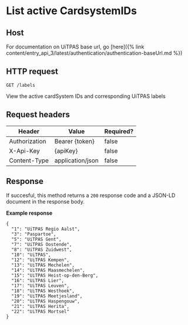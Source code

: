---
---

# List active CardsystemIDs

## Host

 For documentation on UiTPAS base url, go [here]({% link content/entry_api_3/latest/authentication/authentication-baseUrl.md %})

## HTTP request

```
GET /labels
```
View the active cardSystem IDs and corresponding UiTPAS labels

## Request headers

| Header        | Value            | Required? |
| ------------- | ---------------- | --------- |
| Authorization | Bearer {token}   | false     |
| X-Api-Key     | {apiKey}         | false     |
| Content-Type  | application/json | false     |

## Response

If succesful, this method returns a `200` response code and a JSON-LD document in the response body.

**Example response**

```
{
  "1": "UiTPAS Regio Aalst",
  "3": "Paspartoe",
  "5": "UiTPAS Gent",
  "7": "UiTPAS Oostende",
  "8": "UiTPAS Zuidwest",
  "10": "UiTPAS",
  "12": "UiTPAS Kempen",
  "13": "UiTPAS Mechelen",
  "14": "UiTPAS Maasmechelen",
  "15": "UiTPAS Heist-op-den-Berg",
  "16": "UiTPAS Lier",
  "17": "UiTPAS Leuven",
  "18": "UiTPAS Westhoek",
  "19": "UiTPAS Meetjesland",
  "20": "UiTPAS Haspengouw",
  "21": "UiTPAS Herita",
  "22": "UiTPAS Mortsel"
}
```
